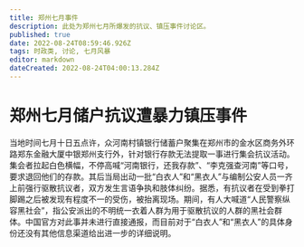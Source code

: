 ```yaml
---
title: 郑州七月事件
description: 此处为郑州七月所爆发的抗议、镇压事件讨论区。
published: true
date: 2022-08-24T08:59:46.926Z
tags: 时政类, 讨论, 七月风暴
editor: markdown
dateCreated: 2022-08-24T04:00:13.284Z
---
```


# 郑州七月储户抗议遭暴力镇压事件
当地时间七月十日五点许，众河南村镇银行储蓄户聚集在郑州市的金水区商务外环路郑东金融大厦中银郑州支行外，针对银行存款无法提取一事进行集会抗议活动。集会者拉起白色横幅，不停高喊“河南银行，还我存款”、“李克强查河南”等口号，要求退回他们的存款。其后当局出动一批“白衣人”和“黑衣人”与编制公安人员一齐上前强行驱散抗议者，双方发生言语争执和肢体纠纷。据悉，有抗议者在受到拳打脚踢之后被发现有程度不一的受伤，被抬离现场。期间，有人大喊道“人民警察纵容黑社会”，指公安派出的不明统一衣着人群为用于驱散抗议的人群的黑社会群体。中国官方对此事并未进行直接通报，而目前对于“白衣人”和“黑衣人”的具体身份还没有其他信息渠道给出进一步的详细说明。